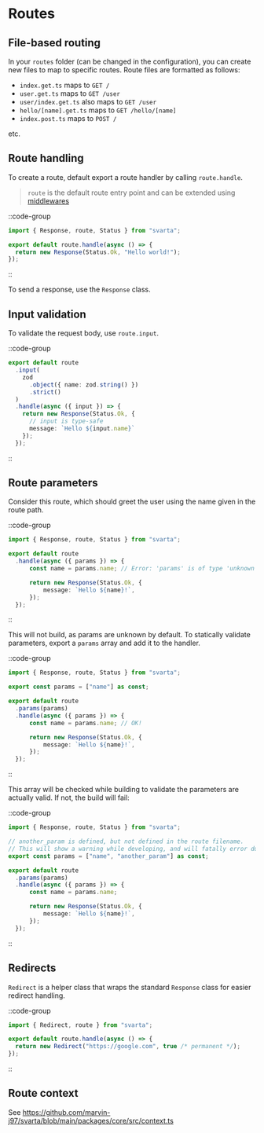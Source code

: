 # Routes

## File-based routing

In your `routes` folder (can be changed in the configuration), you can create new files to map to specific routes. Route files are formatted as follows:

- `index.get.ts` maps to `GET /`
- `user.get.ts` maps to `GET /user`
- `user/index.get.ts` also maps to `GET /user`
- `hello/[name].get.ts` maps to `GET /hello/[name]`
- `index.post.ts` maps to `POST /`

etc.

## Route handling

To create a route, default export a route handler by calling `route.handle`.

> `route` is the default route entry point and can be extended using [middlewares](/usage/middlewares)

::code-group
  ```ts [routes/index.get.ts]
import { Response, route, Status } from "svarta";

export default route.handle(async () => {
    return new Response(Status.Ok, "Hello world!");
});
  ```
::

To send a response, use the `Response` class.

## Input validation

To validate the request body, use `route.input`.

::code-group
  ```ts [routes/index.post.ts]
export default route
    .input(
      zod
        .object({ name: zod.string() })
        .strict()
    )
    .handle(async ({ input }) => {
      return new Response(Status.Ok, {
        // input is type-safe 
        message: `Hello ${input.name}`
      });
    });
  ```
::

## Route parameters

Consider this route, which should greet the user using the name given in the route path.

::code-group
  ```ts [routes/hello/[name].get.ts]
import { Response, route, Status } from "svarta";

export default route
    .handle(async ({ params }) => {
        const name = params.name; // Error: 'params' is of type 'unknown'

        return new Response(Status.Ok, {
            message: `Hello ${name}!`,
        });
    });
  ```
::

This will not build, as params are unknown by default. To statically validate parameters, export a `params` array and add it to the handler.

::code-group
  ```ts [routes/hello/[name].get.ts]
import { Response, route, Status } from "svarta";

export const params = ["name"] as const;

export default route
    .params(params)
    .handle(async ({ params }) => {
        const name = params.name; // OK!

        return new Response(Status.Ok, {
            message: `Hello ${name}!`,
        });
    });
  ```
::

This array will be checked while building to validate the parameters are actually valid. If not, the build will fail:

::code-group
  ```ts [routes/hello/[name].get.ts]
import { Response, route, Status } from "svarta";

// another_param is defined, but not defined in the route filename.
// This will show a warning while developing, and will fatally error during build
export const params = ["name", "another_param"] as const;

export default route
    .params(params)
    .handle(async ({ params }) => {
        const name = params.name;

        return new Response(Status.Ok, {
            message: `Hello ${name}!`,
        });
    });
  ```
::

## Redirects

`Redirect` is a helper class that wraps the standard `Response` class for easier redirect handling.

::code-group
  ```ts [routes/index.get.ts]
import { Redirect, route } from "svarta";

export default route.handle(async () => {
    return new Redirect("https://google.com", true /* permanent */);
});
  ```
::

## Route context

See https://github.com/marvin-j97/svarta/blob/main/packages/core/src/context.ts
